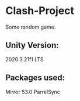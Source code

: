 # Clash-Project
Some random game.

Unity Version:
-----------------------------------------------------------------
2020.3.21f1 LTS

Packages used:
-----------------------------------------------------------------
Mirror 53.0
ParrelSync